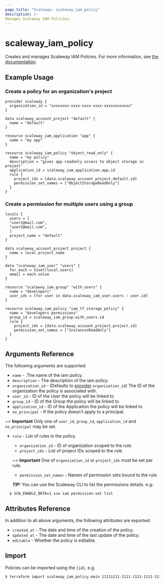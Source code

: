 ```yaml
---
page_title: "Scaleway: scaleway_iam_policy"
description: |-
Manages Scaleway IAM Policies.
---
```


# scaleway_iam_policy

Creates and manages Scaleway IAM Policies. For more information, see [the documentation](https://developers.scaleway.com/en/products/iam/api/v1alpha1/#policies-54b8a7).

## Example Usage

### Create a policy for an organization's project

```hcl
provider scaleway {
  organization_id = "xxxxxxxx-xxxx-xxxx-xxxx-xxxxxxxxxxxx"
}

data scaleway_account_project "default" {
  name = "default"
}

resource scaleway_iam_application "app" {
  name = "my app"
}

resource scaleway_iam_policy "object_read_only" {
  name = "my policy"
  description = "gives app readonly access to object storage in project"
  application_id = scaleway_iam_application.app.id
  rule {
    project_ids = [data.scaleway_account_project.default.id]
    permission_set_names = ["ObjectStorageReadOnly"]
  }
}
```

### Create a permission for multiple users using a group

```hcl
locals {
  users = [
  "user1@mail.com",
  "user2@mail.com",
  ]
  project_name = "default"
}

data scaleway_account_project project {
  name = local.project_name
}

data "scaleway_iam_user" "users" {
  for_each = toset(local.users)
  email = each.value
}

resource "scaleway_iam_group" "with_users" {
  name = "developers"
  user_ids = [for user in data.scaleway_iam_user.users : user.id]
}

resource scaleway_iam_policy "iam_tf_storage_policy" {
  name = "developers permissions"
  group_id = scaleway_iam_group.with_users.id
  rule {
    project_ids = [data.scaleway_account_project.project.id]
    permission_set_names = ["InstancesReadOnly"]
  }
}

```

## Arguments Reference

The following arguments are supported:

- `name` - .The name of the iam policy.
- `description` - The description of the iam policy.
- `organization_id` - (Defaults to [provider](../index.md#organization_d) `organization_id`) The ID of the organization the policy is associated with.
- `user_id` - ID of the User the policy will be linked to
- `group_id` - ID of the Group the policy will be linked to
- `application_id` - ID of the Application the policy will be linked to
- `no_principal` - If the policy doesn't apply to a principal.

~> **Important** Only one of `user_id`, `group_id`, `application_id` and `no_principal`  may be set.

- `rule` - List of rules in the policy.
    - `organization_id` - ID of organization scoped to the rule.
    - `project_ids` - List of project IDs scoped to the rule.

  ~> **Important** One of `organization_id` or `project_ids`  must be set per rule.

    - `permission_set_names` - Names of permission sets bound to the rule.

  **_TIP:_**  You can use the Scaleway CLI to list the permissions details. e.g:

```shell
  $ SCW_ENABLE_BETA=1 scw iam permission-set list
```

## Attributes Reference

In addition to all above arguments, the following attributes are exported:

- `created_at` - The date and time of the creation of the policy.
- `updated_at` - The date and time of the last update of the policy.
- `editable` - Whether the policy is editable.

## Import

Policies can be imported using the `{id}`, e.g.

```bash
$ terraform import scaleway_iam_policy.main 11111111-1111-1111-1111-111111111111
```
